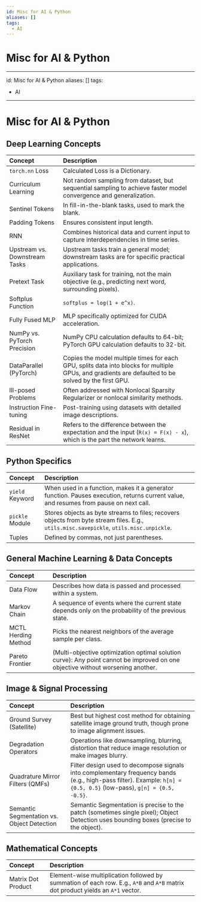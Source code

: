 ```yaml
---
id: Misc for AI & Python
aliases: []
tags:
  - AI
---
```


# Misc for AI & Python

---
id: Misc for AI & Python
aliases: []
tags:
  - AI
---

# Misc for AI & Python

## Deep Learning Concepts

| Concept                        | Description                                                                                                                                 |
| :----------------------------- | :------------------------------------------------------------------------------------------------------------------------------------------ |
| `torch.nn` Loss                | Calculated Loss is a Dictionary.                                                                                                            |
| Curriculum Learning            | Not random sampling from dataset, but sequential sampling to achieve faster model convergence and generalization.                             |
| Sentinel Tokens                | In fill-in-the-blank tasks, used to mark the blank.                                                                                         |
| Padding Tokens                 | Ensures consistent input length.                                                                                                            |
| RNN                            | Combines historical data and current input to capture interdependencies in time series.                                                     |
| Upstream vs. Downstream Tasks  | Upstream tasks train a general model; downstream tasks are for specific practical applications.                                             |
| Pretext Task                   | Auxiliary task for training, not the main objective (e.g., predicting next word, surrounding pixels).                                       |
| Softplus Function              | `softplus = log(1 + e^x)`.                                                                                                                  |
| Fully Fused MLP                | MLP specifically optimized for CUDA acceleration.                                                                                           |
| NumPy vs. PyTorch Precision    | NumPy CPU calculation defaults to 64-bit; PyTorch GPU calculation defaults to 32-bit.                                                     |
| DataParallel (PyTorch)         | Copies the model multiple times for each GPU, splits data into blocks for multiple GPUs, and gradients are defaulted to be solved by the first GPU. |
| Ill-posed Problems             | Often addressed with Nonlocal Sparsity Regularizer or nonlocal similarity methods.                                                          |
| Instruction Fine-tuning        | Post-training using datasets with detailed image descriptions.                                                                              |
| Residual in ResNet             | Refers to the difference between the expectation and the input (`R(x) = F(x) - x`), which is the part the network learns.                   |

## Python Specifics

| Concept         | Description                                                                                                                               |
| :-------------- | :---------------------------------------------------------------------------------------------------------------------------------------- |
| `yield` Keyword | When used in a function, makes it a generator function. Pauses execution, returns current value, and resumes from pause on next call.       |
| `pickle` Module | Stores objects as byte streams to files; recovers objects from byte stream files. E.g., `utils.misc.savepickle`, `utils.misc.unpickle`. |
| Tuples          | Defined by commas, not just parentheses.                                                                                                  |

## General Machine Learning & Data Concepts

| Concept                   | Description                                                                                                                           |
| :------------------------ | :------------------------------------------------------------------------------------------------------------------------------------ |
| Data Flow                 | Describes how data is passed and processed within a system.                                                                           |
| Markov Chain              | A sequence of events where the current state depends only on the probability of the previous state.                                   |
| MCTL Herding Method       | Picks the nearest neighbors of the average sample per class.                                                                          |
| Pareto Frontier           | (Multi-objective optimization optimal solution curve): Any point cannot be improved on one objective without worsening another.       |

## Image & Signal Processing

| Concept                      | Description                                                                                                                                         |
| :--------------------------- | :-------------------------------------------------------------------------------------------------------------------------------------------------- |
| Ground Survey (Satellite)    | Best but highest cost method for obtaining satellite image ground truth, though prone to image alignment issues.                                  |
| Degradation Operators        | Operations like downsampling, blurring, distortion that reduce image resolution or make images blurry.                                            |
| Quadrature Mirror Filters (QMFs) | Filter design used to decompose signals into complementary frequency bands (e.g., high-pass filter). Example: `h[n] = {0.5, 0.5}` (low-pass), `g[n] = {0.5, -0.5}`. |
| Semantic Segmentation vs. Object Detection | Semantic Segmentation is precise to the patch (sometimes single pixel); Object Detection uses bounding boxes (precise to the object).         |

## Mathematical Concepts

| Concept         | Description                                                                                                       |
| :-------------- | :---------------------------------------------------------------------------------------------------------------- |
| Matrix Dot Product | Element-wise multiplication followed by summation of each row. E.g., `A*B` and `A*B` matrix dot product yields an `A*1` vector. |
